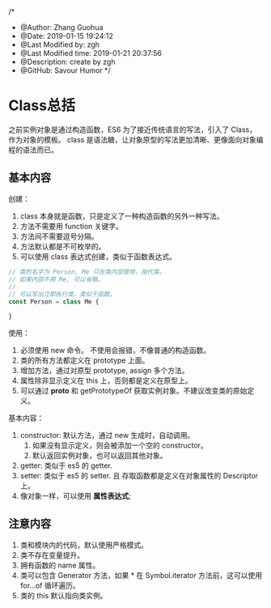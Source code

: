 /*
* @Author: Zhang Guohua
* @Date:   2019-01-15 19:24:12
* @Last Modified by:   zgh
* @Last Modified time: 2019-01-21 20:37:56
* @Description: create by zgh
* @GitHub: Savour Humor
*/
# Class总括
之前实例对象是通过构造函数，ES6 为了接近传统语言的写法，引入了 Class，作为对象的模板。 class 是语法糖，让对象原型的写法更加清晰、更像面向对象编程的语法而已。 

## 基本内容
创建：

1. class 本身就是函数，只是定义了一种构造函数的另外一种写法。 
2. 方法不需要用 function 关键字。
3. 方法间不需要逗号分隔。
4. 方法默认都是不可枚举的。
5. 可以使用 class 表达式创建，类似于函数表达式。
```js
// 类的名字为 Person, Me 只在类内部使用，指代类。
// 如果内部不用 Me, 可以省略。
// 
// 可以写出立即执行类，类似于函数。
const Person = class Me {

}
```

使用：

1. 必须使用 new 命令。 不使用会报错，不像普通的构造函数。
2. 类的所有方法都定义在 prototype 上面。
3. 增加方法，通过对原型 prototype, assign 多个方法。
4. 属性除非显示定义在 this 上，否则都是定义在原型上。
5. 可以通过 __proto__ 和 getPrototypeOf 获取实例对象。不建议改变类的原始定义。

基本内容：

1. constructor: 默认方法，通过 new 生成时，自动调用。
    1. 如果没有显示定义，则会被添加一个空的 constructor。
    2. 默认返回实例对象，也可以返回其他对象。
2. getter: 类似于 es5 的 getter.
3. setter: 类似于 es5 的 setter. 且 存取函数都是定义在对象属性的 Descriptor 上。
4. 像对象一样，可以使用 **属性表达式**;


## 注意内容
1. 类和模块内的代码，默认使用严格模式。
2. 类不存在变量提升。
3. 拥有函数的 name 属性。
4. 类可以包含 Generator 方法，如果 * 在 Symbol.iterator 方法前，这可以使用 for...of 循环遍历。
5. 类的 this 默认指向类实例。
